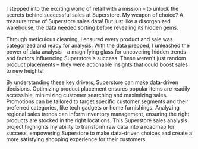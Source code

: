 I stepped into the exciting world of retail with a mission – to unlock the secrets behind successful sales at Superstore. My weapon of choice? A treasure trove of Superstore sales data! But just like a disorganized warehouse, the data needed sorting before revealing its hidden gems.

Through meticulous cleaning, I ensured every product and sale was categorized and ready for analysis. With the data prepped, I unleashed the power of data analysis – a magnifying glass for uncovering hidden trends and factors influencing Superstore's success. These weren't just random product placements – they were actionable insights that could boost sales to new heights!

By understanding these key drivers, Superstore can make data-driven decisions. Optimizing product placement ensures popular items are readily accessible, minimizing customer searching and maximizing sales. Promotions can be tailored to target specific customer segments and their preferred categories, like tech gadgets or home furnishings. Analyzing regional sales trends can inform inventory management, ensuring the right products are stocked in the right locations. This Superstore sales analysis project highlights my ability to transform raw data into a roadmap for success, empowering Superstore to make data-driven choices and create a more satisfying shopping experience for their customers.
